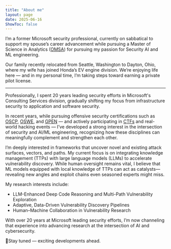 ```yaml
---
title: "About me"
layout: page
date: 2025-06-16
ShowToc: false
---
```


<link rel="stylesheet" href="/css/resume.css" />
<div class="resume-page">

I’m a former Microsoft security professional, currently on sabbatical to support my spouse’s career advancement while pursuing a Master of Science in Analytics ([OMSA](https://pe.gatech.edu/degrees/analytics)) for pursuing my passion for Security AI and ML engineering.

Our family recently relocated from Seattle, Washington to Dayton, Ohio, where my wife has joined Honda’s EV engine division. We’re enjoying life here — and in my personal time, I’m taking steps toward earning a private pilot license.

---

Professionally, I spent 20 years leading security efforts in Microsoft's Consulting Services division, gradually shifting my focus from infrastructure security to application and software security.

In recent years, while pursuing offensive security certifications such as [OSCP](https://www.offsec.com/products/oscp-plus/), [OSWE](https://www.offsec.com/courses/web-300/), and [GPEN](https://www.giac.org/certifications/penetration-tester-gpen/) — and actively participating in [CTFs](https://ctf.hackthebox.com/) and real-world hacking events — I’ve developed a strong interest in the intersection of security and AI/ML engineering, recognizing how these disciplines can meaningfully complement and strengthen each other.

I’m deeply interested in frameworks that uncover novel and existing attack surfaces, vectors, and paths. My current focus is on integrating knowledge management (TTPs) with large language models (LLMs) to accelerate vulnerability discovery. While human oversight remains vital, I believe that ML models equipped with local knowledge of TTPs can act as catalysts—revealing new angles and exploit chains even seasoned experts might miss.

My research interests include: 

- LLM-Enhanced Deep Code Reasoning and Multi-Path Vulnerability Exploration
- Adaptive, Data-Driven Vulnerability Discovery Pipelines
- Human–Machine Collaboration in Vulnerability Research

With over 20 years at Microsoft leading security efforts, I’m now channeling that experience into advancing research at the intersection of AI and cybersecurity.

👋Stay tuned — exciting developments ahead.

</div>